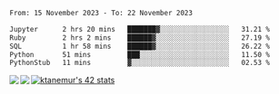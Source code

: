 <!--START_SECTION:waka-->

```txt
From: 15 November 2023 - To: 22 November 2023

Jupyter      2 hrs 20 mins   ███████▓░░░░░░░░░░░░░░░░░   31.21 %
Ruby         2 hrs 2 mins    ██████▓░░░░░░░░░░░░░░░░░░   27.19 %
SQL          1 hr 58 mins    ██████▓░░░░░░░░░░░░░░░░░░   26.22 %
Python       51 mins         ███░░░░░░░░░░░░░░░░░░░░░░   11.50 %
PythonStub   11 mins         ▓░░░░░░░░░░░░░░░░░░░░░░░░   02.53 %
```

<!--END_SECTION:waka-->
<a href="https://github.com/anuraghazra/github-readme-stats">
  <img align="left" src="https://github-readme-stats.vercel.app/api?username=Tanesan&count_private=true&show_icons=true" />
<img align="left" src="https://github-readme-stats.vercel.app/api/top-langs/?username=Tanesan" />
</a>

[![ktanemur's 42 stats](https://badge42.vercel.app/api/v2/cl1wslf6s002109l771rng2w8/stats?cursusId=21&coalitionId=62)](https://github.com/JaeSeoKim/badge42)

